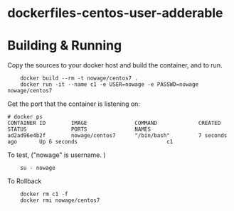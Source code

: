 # dockerfiles-centos-user-adderable

# Building & Running

Copy the sources to your docker host and build the container, and to run.
```
	docker build --rm -t nowage/centos7 .
	docker run -it --name c1 -e USER=nowage -e PASSWD=nowage nowage/centos7
```
Get the port that the container is listening on:

```
# docker ps
CONTAINER ID        IMAGE               COMMAND             CREATED             STATUS              PORTS               NAMES
ad2ad96e4b2f        nowage/centos7      "/bin/bash"         7 seconds ago       Up 6 seconds                            c1
```

To test, ("nowage" is username. )
```
	su - nowage
```
To Rollback
```
    docker rm c1 -f
    docker rmi nowage/centos7
```

